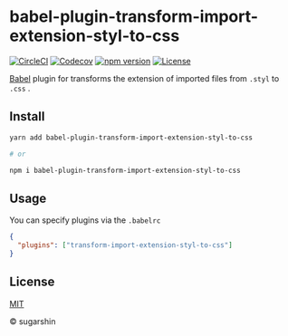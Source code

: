 # babel-plugin-transform-import-extension-styl-to-css

[![CircleCI][circleci-image]][circleci-url]
[![Codecov][codecov-image]][codecov-url]
[![npm version][npm-image]][npm-url]
[![License][license-image]][license-url]

[Babel](https://babeljs.io/) plugin for transforms the extension of imported files from `.styl` to `.css` .

## Install

```bash
yarn add babel-plugin-transform-import-extension-styl-to-css

# or

npm i babel-plugin-transform-import-extension-styl-to-css
```

## Usage

You can specify plugins via the `.babelrc`

```json
{
  "plugins": ["transform-import-extension-styl-to-css"]
}
```

## License

[MIT][license-url]

© sugarshin

[circleci-image]: https://circleci.com/gh/sugarshin/babel-plugin-transform-import-extension-styl-to-css.svg?style=svg&circle-token=6a8bad3865c8da5b67ad2f06fd47b1bbfcaeb9f1
[circleci-url]: https://circleci.com/gh/sugarshin/babel-plugin-transform-import-extension-styl-to-css
[codecov-image]: https://codecov.io/gh/sugarshin/babel-plugin-transform-import-extension-styl-to-css/branch/master/graph/badge.svg
[codecov-url]: https://codecov.io/gh/sugarshin/babel-plugin-transform-import-extension-styl-to-css
[npm-image]: https://img.shields.io/npm/v/babel-plugin-transform-import-extension-styl-to-css.svg?style=flat-square
[npm-url]: https://www.npmjs.org/package/babel-plugin-transform-import-extension-styl-to-css
[license-image]: https://img.shields.io/:license-mit-blue.svg?style=flat-square
[license-url]: https://sugarshin.mit-license.org/
